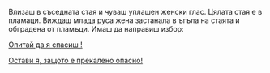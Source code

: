 Влизаш в съседната стая и чуваш уплашен женски глас. Цялата стая е в пламaци.
Виждаш млада руса жена застанала в ъгъла на стаята и обградена от пламъци.
Имаш да направиш избор:

[Опитай да я спасиш !](save_her/save_her.md)

[Остави я, защото е прекалено опасно!](let_her_die/let_her_die.md)